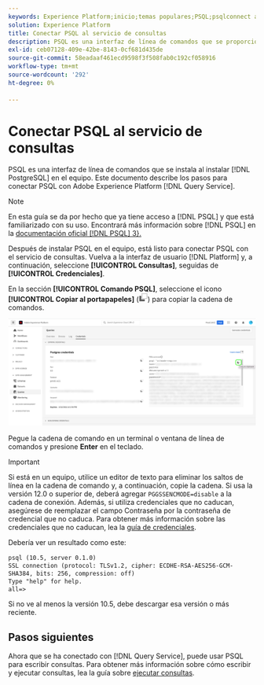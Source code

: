 ```yaml
---
keywords: Experience Platform;inicio;temas populares;PSQL;psqlconnect al servicio de consultas;servicio de consultas;servicio de consultas;
solution: Experience Platform
title: Conectar PSQL al servicio de consultas
description: PSQL es una interfaz de línea de comandos que se proporciona al instalar PostgreSQL en el equipo. Puede instalarlo siguiendo estas instrucciones.
exl-id: ceb07128-409e-42be-8143-0cf681d435de
source-git-commit: 58eadaaf461ecd9598f3f508fab0c192cf058916
workflow-type: tm+mt
source-wordcount: '292'
ht-degree: 0%

---
```


# Conectar PSQL al servicio de consultas

PSQL es una interfaz de línea de comandos que se instala al instalar [!DNL PostgreSQL] en el equipo. Este documento describe los pasos para conectar PSQL con Adobe Experience Platform [!DNL Query Service].

>[!NOTE]
>
> En esta guía se da por hecho que ya tiene acceso a [!DNL PSQL] y que está familiarizado con su uso. Encontrará más información sobre [!DNL PSQL] en la [documentación oficial [!DNL PSQL] 3}.](https://www.postgresql.org/docs/current/app-psql.html)

Después de instalar PSQL en el equipo, está listo para conectar PSQL con el servicio de consultas. Vuelva a la interfaz de usuario [!DNL Platform] y, a continuación, seleccione **[!UICONTROL Consultas]**, seguidas de **[!UICONTROL Credenciales]**.

En la sección **[!UICONTROL Comando PSQL]**, seleccione el icono **[!UICONTROL Copiar al portapapeles]** (![Icono Copiar](../images/clients/psql/copy-icon.png)) para copiar la cadena de comandos.

![Pestaña Credenciales del panel de consultas con el icono de copia resaltado.](../images/clients/psql/connect-bi.png)

Pegue la cadena de comando en un terminal o ventana de línea de comandos y presione **Enter** en el teclado.

>[!IMPORTANT]
>
>Si está en un equipo, utilice un editor de texto para eliminar los saltos de línea en la cadena de comando y, a continuación, copie la cadena. Si usa la versión 12.0 o superior de, deberá agregar `PGGSSENCMODE=disable` a la cadena de conexión. Además, si utiliza credenciales que no caducan, asegúrese de reemplazar el campo Contraseña por la contraseña de credencial que no caduca. Para obtener más información sobre las credenciales que no caducan, lea la [guía de credenciales](../ui/credentials.md).

Debería ver un resultado como este:

```shell
psql (10.5, server 0.1.0)
SSL connection (protocol: TLSv1.2, cipher: ECDHE-RSA-AES256-GCM-SHA384, bits: 256, compression: off)
Type "help" for help.
all=>
```

Si no ve al menos la versión 10.5, debe descargar esa versión o más reciente.

## Pasos siguientes

Ahora que se ha conectado con [!DNL Query Service], puede usar PSQL para escribir consultas. Para obtener más información sobre cómo escribir y ejecutar consultas, lea la guía sobre [ejecutar consultas](../best-practices/writing-queries.md).
